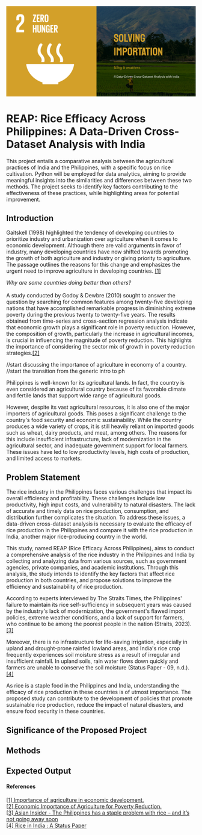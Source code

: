 <img src="assets/images/project-bat-404.png" width="1000" height="auto">

# REAP: Rice Efficacy Across Philippines: A Data-Driven Cross-Dataset Analysis with India

This project entails a comparative analysis between the agricultural practices of India and the Philippines, with a specific focus on rice cultivation. Python will be employed for data analytics, aiming to provide meaningful insights into the similarities and differences between these two methods. The project seeks to identify key factors contributing to the effectiveness of these practices, while highlighting areas for potential improvement.

## Introduction
Gaitskell (1998) highlighted the tendency of developing countries to prioritize industry and urbanization over agriculture when it comes to economic development. Although there are valid arguments in favor of industry, many developing countries have now shifted towards promoting the growth of both agriculture and industry or giving priority to agriculture. The passage outlines the reasons for this change and emphasizes the urgent need to improve agriculture in developing countries. 
[[1]](#section1)

*Why are some countries doing better than others?* <br><br>
A study conducted by Godoy & Dewbre (2010) sought to answer the question by  searching for common features among twenty-five developing nations that have accomplished remarkable progress in diminishing extreme poverty during the previous twenty to twenty-five years. The results obtained from time-series and cross-section regression analysis indicate that economic growth plays a significant role in poverty reduction. However, the composition of growth, particularly the increase in agricultural incomes, is crucial in influencing the magnitude of poverty reduction. This highlights the importance of considering the sector mix of growth in poverty reduction strategies.[[2]](#section2)

//start discussing the importance of agriculture in economy of a country.
//start the transition from the generic intro to ph

Philippines is well-known for its agricultural lands. In fact, the country is even considered an agricultural country because of its favorable climate and fertile lands that support wide range of agricultural goods. 

However, despite its vast agricultural resources, it is also one of the major importers of agricultural goods. This poses a significant challenge to the country's food security and economic sustainability. While the country produces a wide variety of crops, it is still heavily reliant on imported goods such as wheat, dairy products, and meat, among others. The reasons for this include insufficient infrastructure, lack of modernization in the agricultural sector, and inadequate government support for local farmers. These issues have led to low productivity levels, high costs of production, and limited access to markets.

## Problem Statement

The rice industry in the Philippines faces various challenges that impact its overall efficiency and profitability. These challenges include low productivity, high input costs, and vulnerability to natural disasters. The lack of accurate and timely data on rice production, consumption, and distribution further complicates the situation. To address these issues, a data-driven cross-dataset analysis is necessary to evaluate the efficacy of rice production in the Philippines and compare it with the rice production in India, another major rice-producing country in the world. 

This study, named REAP (Rice Efficacy Across Philippines), aims to conduct a comprehensive analysis of the rice industry in the Philippines and India by collecting and analyzing data from various sources, such as government agencies, private companies, and academic institutions. Through this analysis, the study intends to identify the key factors that affect rice production in both countries, and propose solutions to improve the efficiency and sustainability of rice production.

According to experts interviewed by The Straits Times, the Philippines' failure to maintain its rice self-sufficiency in subsequent years was caused by the industry's lack of modernization, the government's flawed import policies, extreme weather conditions, and a lack of support for farmers, who continue to be among the poorest people in the nation (Straits, 2023).[[3]](#section3)

Moreover, there is no infrastructure for life-saving irrigation, especially in upland and drought-prone rainfed lowland areas, and India's rice crop frequently experiences soil moisture stress as a result of irregular and insufficient rainfall. In upland soils, rain water flows down quickly and farmers are unable to conserve the soil moisture (Status Paper - 09, n.d.).[[4]](#section4)

As rice is a staple food in the Philippines and India, understanding the efficacy of rice production in these countries is of utmost importance. The proposed study can contribute to the development of policies that promote sustainable rice production, reduce the impact of natural disasters, and ensure food security in these countries.

## Significance of the Proposed Project

## Methods

## Expected Output

#### References
<a name="section1" href="https://www.cabdirect.org/cabdirect/abstract/19691800137">
[1] Importance of agriculture in economic development.</a><br>
<a name="section2" href="https://d1wqtxts1xzle7.cloudfront.net/54899047/enomics_poverty-libre.pdf?1509681053=&response-content-disposition=inline%3B+filename%3DEconomic_Importance_of_Agriculture_for_P.pdf&Expires=1682270407&Signature=NydW5a4vTOJGb6u8mhwqzOrnnd4wOLbUnRdJkpeC7mbrImULg9s3W62hUdQuqZ2axYVX62CRExnTrBJ81RIWHX2BKipjiLxidHiDE~7DH6Yq-8MeP0FwJ-x-UKZq8CPF6976kpxfoCXKzAGVjRIfOLguKTbbFphgthuvR3xh4lFPdr9QFHaSLS9gx5IWbo8hd15tDYF6iRbghHIcXIbDJTrc9eRgR8fsshrPxd3NiFpg~r2bWo9Z36DLEIqnv8vOFrwWK-cTpmhqmygGqxxMdinuI5RsnmOhf6dXzPDgj7NipRZTHVc4t-OPe0PRygGn4nXhxGV6PBbcuhCRp0nuxw__&Key-Pair-Id=APKAJLOHF5GGSLRBV4ZA">
[2] Economic Importance of Agriculture for Poverty Reduction.</a><br>
<a name="section3" href="https://www.thestar.com.my/aseanplus/aseanplus-news/2023/01/22/asian-insider---the-philippines-has-a-staple-problem-with-rice---and-its-not-going-away-soon#:~:text=Experts%20told%20The%20Straits%20Times,remain%20among%20the%20country's%20poorest."> 
[3] Asian Insider - The Philippines has a staple problem with rice – and it’s not going away soon</a><br>
<a name="section4" href="https://drdpat.bih.nic.in/Status%20Paper%20-%2009.htm#:~:text=Often%20rice%20crop%20suffers%20with,drought%20prone%20rainfed%20lowland%20areas.">
[4] Rice in India : A Status Paper</a>
